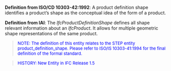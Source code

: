 ﻿**Definition
from ISO/CD 10303-42:1992**: A product definition shape identifies a product&rsquo;s shape as the conceptual idea of the form of a product.

**Definition
from IAI**: The _IfcProductDefinitionShape_ defines all shape relevant information about an _IfcProduct_. It allows for multiple geometric shape representations of the same product.

> <font color="#0000ff" size="-1">NOTE: The definition
of this entity relates to the STEP entity product_definition_shape.
Please refer to ISO/IS 10303-41:1994 for the final definition of the
formal standard. </font>

> <font color="#0000ff" size="-1">HISTORY: New Entity
in IFC Release 1.5</font>
